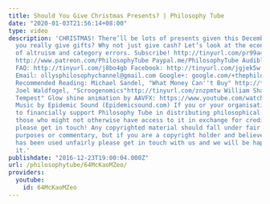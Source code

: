 ```yaml
---
title: Should You Give Christmas Presents? | Philosophy Tube
date: "2020-01-03T21:56:14+08:00"
type: video
description: 'CHRISTMAS! There’ll be lots of presents given this December, but should
  you really give gifts? Why not just give cash? Let’s look at the economics and philosophy
  of altruism and category errors. Subscribe! http://tinyurl.com/pr99a46 Patreon:
  http://www.patreon.com/PhilosophyTube Paypal.me/PhilosophyTube Audible: http://tinyurl.com/jn6tpup
  FAQ: http://tinyurl.com/j8bo4gb Facebook: http://tinyurl.com/jgjek5w Twitter: @PhilosophyTube
  Email: ollysphilosophychannel@gmail.com Google+: google.com/+thephilosophytube realphilosophytube.tumblr.com
  Recommended Reading: Michael Sandel, "What Money Can''t Buy" http://tinyurl.com/hycblnz
  Joel Waldfogel, "Scroogenomics"http://tinyurl.com/znzpmtw William Shakespeare, "The
  Tempest" Glow shine animation by AAVFX: https://www.youtube.com/watch?v=yNAaC4qXVyQ
  Music by Epidemic Sound (Epidemicsound.com) If you or your organisation would like
  to financially support Philosophy Tube in distributing philosophical knowledge to
  those who might not otherwise have access to it in exchange for credits on the show,
  please get in touch! Any copyrighted material should fall under fair use for educational
  purposes or commentary, but if you are a copyright holder and believe your material
  has been used unfairly please get in touch with us and we will be happy to discuss
  it.'
publishdate: "2016-12-23T19:00:04.000Z"
url: /philosophytube/64McKaoMZeo/
providers:
  youtube:
    id: 64McKaoMZeo
---
```

